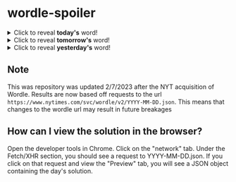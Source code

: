 # wordle-spoiler

<details>
  <summary>Click to reveal <b>today's</b> word!</summary>
  <br>
  <b> seven </b>
</details>

<details>
  <summary>Click to reveal <b>tomorrow's</b> word!</summary>
  <br>
  <b> teach </b>
</details>

<details>
  <summary>Click to reveal <b>yesterday's</b> word!</summary>
  <br>
  <b> smoke </b>
</details>

## Note
This was repository was updated 2/7/2023 after the NYT acquisition of Wordle. Results are now based off requests to the url `https://www.nytimes.com/svc/wordle/v2/YYYY-MM-DD.json`. This means that changes to the wordle url may result in future breakages

## How can I view the solution in the browser?
Open the developer tools in Chrome. Click on the "network" tab. Under the Fetch/XHR section, you should see a request to YYYY-MM-DD.json. If you click on that request and view the "Preview" tab, you will see a JSON object containing the day's solution.